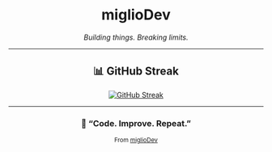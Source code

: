 <div align="center">

# miglioDev  
*Building things. Breaking limits.*

---

## 📊 GitHub Streak  
[![GitHub Streak](https://github-readme-streak-stats-khaki-zeta.vercel.app?user=miglioDev&theme=dark&hide_border=true&background=0D1117&ring=58A6FF&fire=FF6B81&currStreakNum=FFFFFF)](https://git.io/streak-stats)

---

### 💬 “Code. Improve. Repeat.”
<small>From <a href="https://github.com/miglioDev">miglioDev</a></small>

</div>
